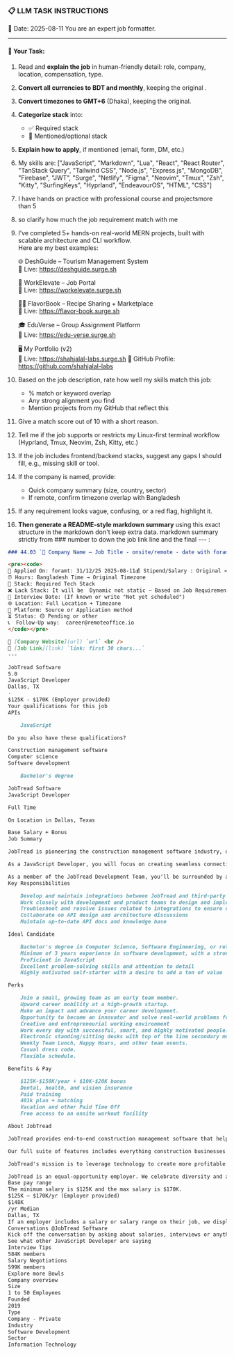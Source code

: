 ### 📋 LLM TASK INSTRUCTIONS  
📅 Date: 2025-08-11
You are an expert job formatter.

---

#### 🔧 Your Task:
1. Read and **explain the job** in human-friendly detail: role, company, location, compensation, type.  
2. **Convert all currencies to BDT and monthly**, keeping the original .  
3. **Convert timezones to GMT+6** (Dhaka), keeping the original.  
4. **Categorize stack** into:  
   - ✅ Required stack  
   - 🔧 Mentioned/optional stack  
5. **Explain how to apply**, if mentioned (email, form, DM, etc.)  
7. My skills are: ["JavaScript", "Markdown", "Lua", "React", "React Router", "TanStack Query", "Tailwind CSS", "Node.js", "Express.js", "MongoDB", "Firebase", "JWT", "Surge", "Netlify", "Figma", "Neovim", "Tmux", "Zsh", "Kitty", "SurfingKeys", "Hyprland", "EndeavourOS", "HTML", "CSS"]
8. I have hands on practice with professional course and projectsmore than 5
9. so clarify how much the job requirement match with me 
10. I’ve completed 5+ hands-on real-world MERN projects, built with scalable architecture and CLI workflow.  
    Here are my best examples:

      🌐 DeshGuide – Tourism Management System  
    🔗 Live: https://deshguide.surge.sh

    💼 WorkElevate – Job Portal  
    🔗 Live: https://workelevate.surge.sh

    🧑‍🍳 FlavorBook – Recipe Sharing + Marketplace  
    🔗 Live: https://flavor-book.surge.sh

    🎓 EduVerse – Group Assignment Platform  
    🔗 Live: https://edu-verse.surge.sh

    🖥️ My Portfolio (v2)  
    🔗 Live: https://shahjalal-labs.surge.sh
    🚀 GitHub Profile: https://github.com/shahjalal-labs

11. Based on the job description, rate how well my skills match this job:  
    - % match or keyword overlap  
    - Any strong alignment you find  
    - Mention projects from my GitHub that reflect this

12. Give a match score out of 10 with a short reason.

13. Tell me if the job supports or restricts my Linux-first terminal workflow (Hyprland, Tmux, Neovim, Zsh, Kitty, etc.)

14. If the job includes frontend/backend stacks, suggest any gaps I should fill, e.g., missing skill or tool.

15. If the company is named, provide:  
    - Quick company summary (size, country, sector)  
    - If remote, confirm timezone overlap with Bangladesh

16. If any requirement looks vague, confusing, or a red flag, highlight it.


17. **Then generate a README-style markdown summary** using this exact structure in the markdown don't keep extra data. markdown summary strictly from ### number to down the job link line and the final --- :
```markdown
### 44.03 `🏢 Company Name — Job Title - onsite/remote - date with foramt: 31/12/25 - bdt salary with BDT suffix`

<pre><code>
📅 Applied On: foramt: 31/12/25 2025-08-11💰 Stipend/Salary : Original ≈ Converted BDT / Monthly
⏰ Hours: Bangladesh Time → Original Timezone
🧰 Stack: Required Tech Stack
❌ Lack Stack: It will be  Dynamic not static – Based on Job Requirements: For your example added: mysql, postgres, redis, docker, nginx, aws, gcp, azure, firebase, netlify, surge, figma, sketch, etc.
📆 Interview Date: (If known or write "Not yet scheduled")
🌐 Location: Full Location + Timezone
🧭 Platform: Source or Application method
⏳ Status: 🟡 Pending or other
📞  Follow-Up way:  career@remoteoffice.io
</code></pre>

🔗 [Company Website](url) `url` <br />
🔗 [Job Link](link) `link: first 30 chars...`
---

JobTread Software
5.0
JavaScript Developer
Dallas, TX
·
$125K - $170K (Employer provided)
Your qualifications for this job
APIs

    JavaScript

Do you also have these qualifications?

Construction management software
Computer science
Software development

    Bachelor's degree

JobTread Software
JavaScript Developer

Full Time

On Location in Dallas, Texas

Base Salary + Bonus
Job Summary

JobTread is pioneering the construction management software industry, offering a suite of comprehensive tools that boost efficiency and profitability in construction projects. As a company known for its rapid growth and strong team culture, we are looking for a JavaScript Developer to enhance our product's connectivity and functionality to other applications.

As a JavaScript Developer, you will focus on creating seamless connections between our platform and various external systems and services. This role is essential in ensuring our software integrates effectively, enhancing our user experience and connectivity with complementary products.

As a member of the JobTread Development Team, you'll be surrounded by a small group of rockstars. If you are eager to contribute to a team that values innovation and excellence, we would love to hear from you. Join us in revolutionizing construction management and build a successful career at JobTread!
Key Responsibilities

    Develop and maintain integrations between JobTread and third-party services
    Work closely with development and product teams to design and implement API-based integrations
    Troubleshoot and resolve issues related to integrations to ensure optimal functionality
    Collaborate on API design and architecture discussions
    Maintain up-to-date API docs and knowledge base

Ideal Candidate

    Bachelor's degree in Computer Science, Software Engineering, or related field
    Minimum of 3 years experience in software development, with a strong focus on API integrations
    Proficient in JavaScript
    Excellent problem-solving skills and attention to detail
    Highly motivated self-starter with a desire to add a ton of value

Perks

    Join a small, growing team as an early team member.
    Upward career mobility at a high-growth startup.
    Make an impact and advance your career development.
    Opportunity to become an innovator and solve real-world problems for construction.
    Creative and entrepreneurial working environment
    Work every day with successful, smart, and highly motivated people.
    Electronic standing/sitting desks with top of the line secondary monitors.
    Weekly Team Lunch, Happy Hours, and other team events.
    Casual dress code.
    Flexible schedule.

Benefits & Pay

    $125K-$150K/year + $10K-$20K bonus
    Dental, health, and vision insurance
    Paid training
    401k plan + matching
    Vacation and other Paid Time Off
    Free access to an onsite workout facility

About JobTread

JobTread provides end-to-end construction management software that helps construction businesses manage all of their processes, from pre-construction through to project completion.

Our full suite of features includes everything construction businesses need to manage their jobs, team members, documents, photos, customers, vendors, and sub-contractors all in one place. And our budget-first approach creates financial transparency at every stage of a project. Get organized, complete your projects on time, and increase your profits with JobTread.

JobTread's mission is to leverage technology to create more profitable construction companies. Come be a part of the fun and challenging environment at our headquarters conveniently located in Dallas, TX right off Interstate 635 & Coit Rd.

JobTread is an equal-opportunity employer. We celebrate diversity and are committed to creating an inclusive environment for all employees.
Base pay range
The minimum salary is $125K and the max salary is $170K.
$125K – $170K/yr (Employer provided)
$148K
/yr Median
Dallas, TX
If an employer includes a salary or salary range on their job, we display it as "Employer Provided". If a job has no salary data, Glassdoor displays a "Glassdoor Estimate" if available. To learn more about "Glassdoor Estimates," see our FAQ page.
Conversations @JobTread Software
Kick off the conversation by asking about salaries, interviews or anything else @JobTread Software.
See what other JavaScript Developer are saying
Interview Tips
584K members
Salary Negotiations
599K members
Explore more Bowls
Company overview
Size
1 to 50 Employees
Founded
2019
Type
Company - Private
Industry
Software Development
Sector
Information Technology


```